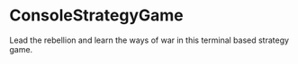 # ConsoleStrategyGame
Lead the rebellion and learn the ways of war in this terminal based strategy game.
